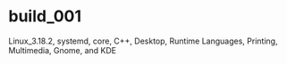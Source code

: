 # build_001
Linux_3.18.2, systemd, core, C++, Desktop, Runtime Languages, Printing, Multimedia, Gnome, and KDE
